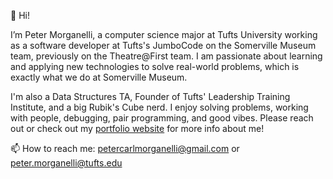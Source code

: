 👋 Hi!

I’m Peter Morganelli, a computer science major at Tufts University working as a software developer at Tufts's JumboCode on the Somerville Museum team, previously on the Theatre@First team. I am passionate about learning and applying new technologies to solve real-world problems, which is exactly what we do at Somerville Museum.

I'm also a Data Structures TA, Founder of Tufts' Leadership Training Institute, and a big Rubik's Cube nerd. I enjoy solving problems, working with people, debugging, pair programming, and good vibes. Please reach out or check out my [portfolio website](https://petermorganelli.vercel.app) for more info about me!

📫 How to reach me:
petercarlmorganelli@gmail.com
or
peter.morganelli@tufts.edu

<!---
pmorganelli/pmorganelli is a ✨ special ✨ repository because its `README.md` (this file) appears on your GitHub profile.
You can click the Preview link to take a look at your changes.
--->
